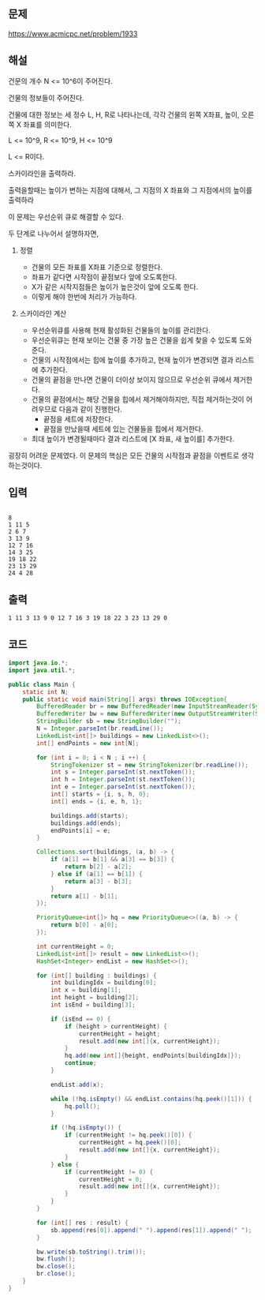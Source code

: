 ## 문제
https://www.acmicpc.net/problem/1933

## 해설

건문의 개수 N <= 10^6이 주어진다.

건물의 정보들이 주어진다.

건물에 대한 정보는 세 정수 L, H, R로 나타나는데, 각각 건물의 왼쪽 X좌표, 높이, 오른쪽 X 좌표를 의미한다.

L <= 10^9, R <= 10^9, H <= 10^9

L <= R이다.

스카이라인을 출력하라.

출력을할때는 높이가 변하는 지점에 대해서, 그 지점의 X 좌표와 그 지점에서의 높이를 출력하라

이 문제는 우선순위 큐로 해결할 수 있다.

두 단계로 나누어서 설명하자면,

1. 정렬
    - 건물의 모든 좌표를 X좌표 기준으로 정렬한다.
    - 좌표가 같다면 시작점이 끝점보다 앞에 오도록한다.
    - X가 같은 시작지점들은 높이가 높은것이 앞에 오도록 한다.
    - 이렇게 해야 한번에 처리가 가능하다.

2. 스카이라인 계산
    - 우선순위큐를 사용해 현재 활성화된 건물들의 높이를 관리한다.
    - 우선순위큐는 현재 보이는 건물 중 가장 높은 건물을 쉽게 찾을 수 있도록 도와준다.
    - 건물의 시작점에서는 힙에 높이를 추가하고, 현재 높이가 변경되면 결과 리스트에 추가한다.
    - 건물의 끝점을 만나면 건물이 더이상 보이지 않으므로 우선순위 큐에서 제거한다.
    - 건물의 끝점에서는 해당 건물을 힙에서 제거해야하지만, 직접 제거하는것이 어려우므로 다음과 같이 진행한다.
        - 끝점을 세트에 저장한다.
        - 끝점을 만났을때 세트에 있는 건물들을 힙에서 제거한다.
    - 최대 높이가 변경될때마다 결과 리스트에 [X 좌표, 새 높이를] 추가한다.

굉장히 어려운 문제였다. 이 문제의 핵심은 모든 건물의 시작점과 끝점을 이벤트로 생각하는것이다.



## 입력
```

8
1 11 5
2 6 7
3 13 9
12 7 16
14 3 25
19 18 22
23 13 29
24 4 28
```


## 출력
```
1 11 3 13 9 0 12 7 16 3 19 18 22 3 23 13 29 0
```

## 코드 
```java
import java.io.*;
import java.util.*;

public class Main {
    static int N;
    public static void main(String[] args) throws IOException{
        BufferedReader br = new BufferedReader(new InputStreamReader(System.in));
        BufferedWriter bw = new BufferedWriter(new OutputStreamWriter(System.out));
        StringBuilder sb = new StringBuilder("");
        N = Integer.parseInt(br.readLine());
        LinkedList<int[]> buildings = new LinkedList<>();
        int[] endPoints = new int[N];

        for (int i = 0; i < N ; i ++) {
            StringTokenizer st = new StringTokenizer(br.readLine());
            int s = Integer.parseInt(st.nextToken());
            int h = Integer.parseInt(st.nextToken());
            int e = Integer.parseInt(st.nextToken());
            int[] starts = {i, s, h, 0};
            int[] ends = {i, e, h, 1};

            buildings.add(starts);
            buildings.add(ends);
            endPoints[i] = e;
        }

        Collections.sort(buildings, (a, b) -> {
            if (a[1] == b[1] && a[3] == b[3]) {
                return b[2] - a[2];
            } else if (a[1] == b[1]) {
                return a[3] - b[3];
            }
            return a[1] - b[1];
        });

        PriorityQueue<int[]> hq = new PriorityQueue<>((a, b) -> {
            return b[0] - a[0];
        });

        int currentHeight = 0;
        LinkedList<int[]> result = new LinkedList<>();
        HashSet<Integer> endList = new HashSet<>();

        for (int[] building : buildings) {
            int buildingIdx = building[0];
            int x = building[1];
            int height = building[2];
            int isEnd = building[3];

            if (isEnd == 0) {
                if (height > currentHeight) {
                    currentHeight = height;
                    result.add(new int[]{x, currentHeight});
                }
                hq.add(new int[]{height, endPoints[buildingIdx]});
                continue;
            }

            endList.add(x);

            while (!hq.isEmpty() && endList.contains(hq.peek()[1])) {
                hq.poll();
            }

            if (!hq.isEmpty()) {
                if (currentHeight != hq.peek()[0]) {
                    currentHeight = hq.peek()[0];
                    result.add(new int[]{x, currentHeight});
                }
            } else {
                if (currentHeight != 0) {
                    currentHeight = 0;
                    result.add(new int[]{x, currentHeight});
                }
            }
        }

        for (int[] res : result) {
            sb.append(res[0]).append(" ").append(res[1]).append(" ");
        }

        bw.write(sb.toString().trim());
        bw.flush();
        bw.close();
        br.close();
    }
}
```